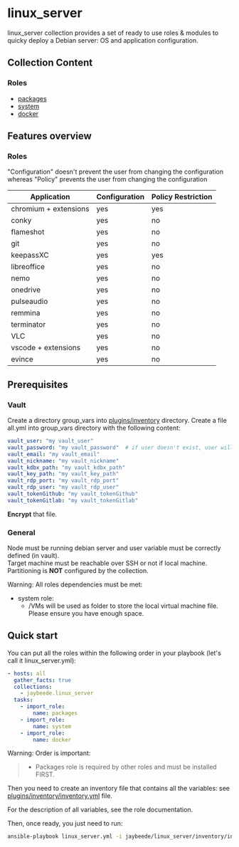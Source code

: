 # linux_server

linux_server collection provides a set of ready to use roles & modules to quicky deploy a Debian server: OS and application configuration.

## Collection Content

### Roles

* [packages](https://github.com/JayBeeDe/ansible_collections/blob/main/jaybeede/linux_server/roles/packages/README.md)
* [system](https://github.com/JayBeeDe/ansible_collections/blob/main/jaybeede/linux_server/roles/system/README.md)
* [docker](https://github.com/JayBeeDe/ansible_collections/blob/main/jaybeede/linux_server/roles/docker/README.md)

## Features overview

### Roles

"Configuration" doesn't prevent the user from changing the configuration whereas "Policy" prevents the user from changing the configuration

Application | Configuration | Policy Restriction
----------- | ------------- | ------------------
chromium + extensions | yes | yes
conky | yes | no
flameshot | yes | no
git | yes | no
keepassXC | yes | yes
libreoffice | yes | no
nemo | yes | no
onedrive | yes | no
pulseaudio | yes | no
remmina | yes | no
terminator | yes | no
VLC | yes | no
vscode + extensions | yes | no
evince | yes | no

## Prerequisites

### Vault

Create a directory group_vars into [plugins/inventory](https://github.com/JayBeeDe/ansible_collections/tree/main/jaybeede/linux_server/plugins/inventory) directory.
Create a file all.yml into group_vars directory with the following content:

```yaml
vault_user: "my vault_user"
vault_password: "my vault_password"  # if user doesn't exist, user will be created with specified password. Otherwise, password will not be updated
vault_email: "my vault_email"
vault_nickname: "my vault_nickname"
vault_kdbx_path: "my vault_kdbx_path"
vault_key_path: "my vault_key_path"
vault_rdp_port: "my vault_rdp_port"
vault_rdp_user: "my vault_rdp_user"
vault_tokenGithub: "my vault_tokenGithub"
vault_tokenGitlab: "my vault_tokenGitlab"
```

**Encrypt** that file.

### General

Node must be running debian server and user variable must be correctly defined (in vault).<br />
Target machine must be reachable over SSH or not if local machine.<br />
Partitioning is **NOT** configured by the collection.<br />

Warning: All roles dependencies must be met:<br />
* system role:<br />
  - /VMs will be used as folder to store the local virtual machine file. Please ensure you have enough space.<br />

## Quick start

You can put all the roles within the following order in your playbook (let's call it linux_server.yml):

```yaml
- hosts: all
  gather_facts: true
  collections:
    - jaybeede.linux_server
  tasks:
    - import_role:
        name: packages
    - import_role:
        name: system
    - import_role:
        name: docker
```

Warning: Order is important:
> * Packages role is required by other roles and must be installed FIRST.

Then you need to create an inventory file that contains all the variables: see [plugins/inventory/inventory.yml](https://github.com/JayBeeDe/ansible_collections/blob/main/jaybeede/linux_server/inventory/inventory.yml) file.

For the description of all variables, see the role documentation.

Then, once ready, you just need to run:

```bash
ansible-playbook linux_server.yml -i jaybeede/linux_server/inventory/inventory.yml --ask-vault-pass
```